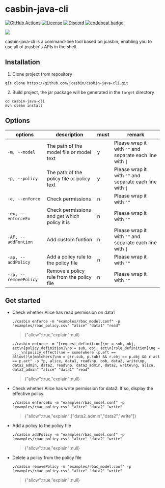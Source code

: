 # casbin-java-cli
[![GitHub Actions](https://github.com/jcasbin/casbin-java-cli/workflows/build/badge.svg)](https://github.com/jcasbin/casbin-java-cli/actions)
[![License](https://img.shields.io/github/license/jcasbin/casbin-java-cli.svg?style=flat-square&color=blue)](http://www.apache.org/licenses/LICENSE-2.0.txt)
[![Discord](https://img.shields.io/discord/1022748306096537660?logo=discord&label=discord&color=5865F2)](https://discord.gg/S5UjpzGZjN)
[![codebeat badge](https://codebeat.co/badges/df265133-60a0-4ee7-b57d-25fd27273905)](https://codebeat.co/projects/github-com-casbin-java-cli-master)

[![](https://raw.githubusercontent.com/casbin/jcasbin/master/casbin-logo.png)](https://casbin.org)

casbin-java-cli is a command-line tool based on jcasbin, enabling you to use all of jcasbin's APIs in the shell.

## Installation

1. Clone project from repository

``` shell
git clone https://github.com/jcasbin/casbin-java-cli.git
```

2. Build project, the jar package will be generated in the `target` directory

``` shell
cd casbin-java-cli
mvn clean install
```

## Options
| options               | description                                  | must | remark                                                    |
|-----------------------|----------------------------------------------|------|-----------------------------------------------------------|
| `-m, --model`         | The path of the model file or model text     | y    | Please wrap it with `""` and separate each line with `\|` |
| `-p, --policy`        | The path of the policy file or policy text   | y    | Please wrap it with `""` and separate each line with `\|` |          
| `-e, --enforce`       | Check permissions                            | n    | Please wrap it with `""`                                  |
| `-ex, --enforceEx`    | Check permissions and get which policy it is | n    | Please wrap it with `""`                                  |
| `-AF, --addFuntion`   | Add custom funtion                           | n    | Please wrap it with `""` and separate each line with `\|` |
| `-ap, --addPolicy`    | Add a policy rule to the policy file         | n    | Please wrap it with `""`                                  |
| `-rp, --removePolicy` | Remove a policy rule from the policy file    | n    | Please wrap it with `""`                                  |

## Get started

- Check whether Alice has read permission on data1

    ```shell
    ./casbin enforce -m "examples/rbac_model.conf" -p "examples/rbac_policy.csv" "alice" "data1" "read"
    ```
    > {"allow":true,"explain":null}
    ```shell
    ./casbin enforce -m "[request_definition]\nr = sub, obj, act\n[policy_definition]\np = sub, obj, act\n[role_definition]\ng = _, _\n[policy_effect]\ne = some(where (p.eft == allow))\n[matchers]\nm = g(r.sub, p.sub) && r.obj == p.obj && r.act == p.act" -p "p, alice, data1, read\np, bob, data2, write\np, data2_admin, data2, read\np, data2_admin, data2, write\ng, alice, data2_admin" "alice" "data1" "read"
    ```
    > {"allow":true,"explain":null}

- Check whether Alice has write permission for data2. If so, display the effective policy.

    ```shell
    ./casbin enforceEx -m "examples/rbac_model.conf" -p "examples/rbac_policy.csv" "alice" "data2" "write"
    ```
    > {"allow":true,"explain":["data2_admin","data2","write"]}

- Add a policy to the policy file

    ```shell
    ./casbin addPolicy -m "examples/rbac_model.conf" -p "examples/rbac_policy.csv" "alice" "data2" "write"
    ```
    > {"allow":true,"explain":null}

- Delete a policy from the policy file

    ```shell
    ./casbin removePolicy -m "examples/rbac_model.conf" -p "examples/rbac_policy.csv" "alice" "data2" "write"
    ```
    > {"allow":true,"explain":null}

